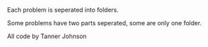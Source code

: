 Each problem is seperated into folders. 

Some problems have two parts seperated, some are only one folder. 

All code by Tanner Johnson
